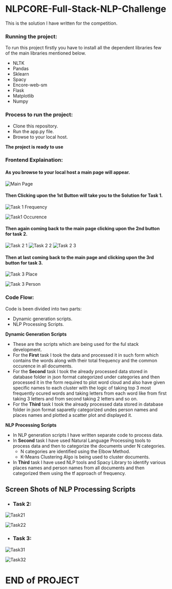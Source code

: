 # NLPCORE-Full-Stack-NLP-Challenge

This is the solution I have written for the competition.

### Running the project:
To run this project firstly you have to install all the dependent libraries few of the main libraries mentioned below.
* NLTK
* Pandas
* Sklearn
* Spacy
* Encore-web-sm
* Flask
* Matplotlib
* Numpy

### Process to run the project:
* Clone this repository.
* Run the app.py file.
* Browse to your local host.

**The project is ready to use**

### Frontend Explaination:
#### As you browse to your local host a main page will appear.

![Main Page](Images/Main_Index_Page.png)

#### Then Clicking upon the 1st Button will take you to the Solution for Task 1.

![Task 1 Frequency](Images/Chart_for_frequency.png)

![Task1 Occurence](Images/Chart_for_Occurence.png)

#### Then again coming back to the main page clicking upon the 2nd button for task 2.

![Task 2 1](Images/Document_clustering_1.png)
![Task 2 2](Images/Document_clustering_2.png)
![Task 2 3](Images/Frequency_visible_on_hover.png)

#### Then at last coming back to the main page and clicking upon the 3rd button for task 3.

![Task 3 Place](Images/clustering_places_name.png)

![Task 3 Person](Images/Clustering_person_name.png)

### Code Flow:

Code is been divided into two parts:
* Dynamic generation scripts.
* NLP Processing Scripts.

**Dynamic Generation Scripts**
* These are the scripts which are being used for the ful stack development.
* For the **First** task I took the data and processed it in such form which contains the words along with their total frequency and the common occurence in all documents.
* For the **Second** task I took the already processed data stored in database folder in json format categorized under categories and then processed it in the form required to plot word cloud and also have given specific names to each cluster with the logic of taking top 3 most frequently ocured words and taking letters from each word like from first taking 3 letters and from second taking 2 letters and so on.
* For the **Third** task I took the already processed data stored in database folder in json format saparetly categorized undes person names and places names and plotted a scatter plot and displayed it.

**NLP Processing Scripts**
* In NLP generation scripts I have written separate code to process data.
* In **Second** task I have used Natural Language Processing tools to process data and then to categorize the documents under N categories.
  * N categories are identified using the Elbow Method.
  * K-Means Clustering Algo is being used to cluster documents.
* In **Third** task I have used NLP tools and Spacy Library to identify various places names and person names from all documents and then categorized them using the tf approach of frequency.

## Screen Shots of NLP Processing Scripts
* ### Task 2:
![Task21](Images/Task21)

![Task22](Images/Task22)

* ### Task 3:
![Task31](Images/Task31)

![Task32](Images/Task32)


# END of PROJECT 
